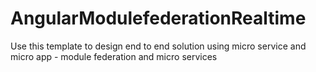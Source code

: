 # AngularModulefederationRealtime
Use this template to design end to end solution using micro service and micro app - module federation and micro services

